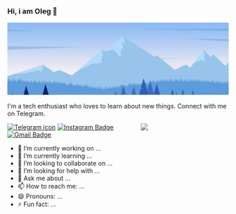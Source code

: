 ### Hi, i am Oleg 👋


![Header image](https://github.com/lego5621/lego5621/blob/main/Assets/156045.jpg?raw=true)
<!-- You can create your own header images using Canva, it has a lot of templates. If you do, use the following link https://www.canva.com/join/celeriac-tread-jellyfish -->
I'm a tech enthusiast who loves to learn about new things. Connect with me on Telegram.

<img align='right' src='https://media.giphy.com/media/bcKmIWkUMCjVm/giphy.gif' width='200"'>


[![Telegram icon](https://patrolavia.github.io/telegram-badge/chat.png)](https://t.me/pako5621)
[![Instagram Badge](https://img.shields.io/badge/-lego5621-e4405f?style=flat-square&logo=Instagram&logoColor=white&link=https://www.instagram.com/lego5621/)](https://www.instagram.com/lego5621/)
[![Gmail Badge](https://img.shields.io/badge/-lego5621@gmail.com-d14836?style=flat-square&logo=Gmail&logoColor=white&link=mailto:lego5621@gmail.com)](mailto:lego5621@gmail.com)

- 🔭 I’m currently working on ...
- 🌱 I’m currently learning ...
- 👯 I’m looking to collaborate on ...
- 🤔 I’m looking for help with ...
- 💬 Ask me about ...
- 📫 How to reach me: ...
- 😄 Pronouns: ...
- ⚡ Fun fact: ...

